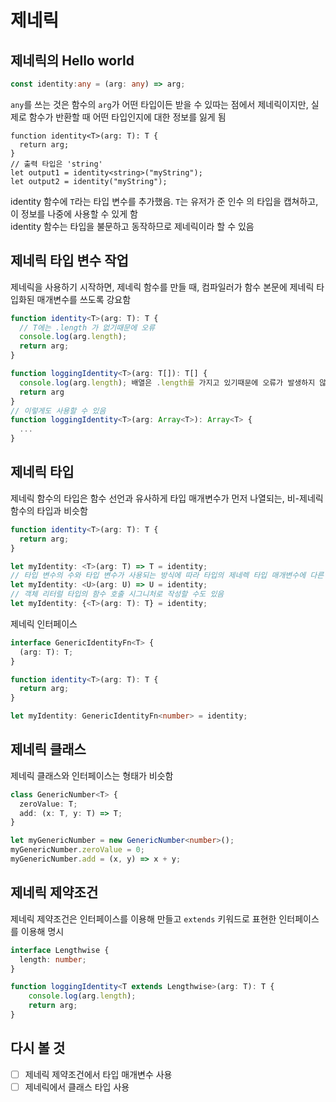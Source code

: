 # 제네릭

## 제네릭의 Hello world
```typescript
const identity:any = (arg: any) => arg;
```
`any`를 쓰는 것은 함수의 `arg`가 어떤 타입이든 받을 수 있따는 점에서 제네릭이지만, 실제로 함수가 반환할 때 어떤 타입인지에 대한 정보를 잃게 됨
```
function identity<T>(arg: T): T {
  return arg;
}
// 출력 타입은 'string'
let output1 = identity<string>("myString");
let output2 = identity("myString");
```
identity 함수에 `T`라는 타입 변수를 추가했음. `T`는 유저가 준 인수 의 타입을 캡쳐하고, 이 정보를 나중에 사용할 수 있게 함   
identity 함수는 타입을 불문하고 동작하므로 제네릭이라 할 수 있음

## 제네릭 타입 변수 작업
제네릭을 사용하기 시작하면, 제네릭 함수를 만들 때, 컴파일러가 함수 본문에 제네릭 타입화된 매개변수를 쓰도록 강요함
```typescript
function identity<T>(arg: T): T {
  // T에는 .length 가 없기때문에 오류
  console.log(arg.length);
  return arg;
}

function loggingIdentity<T>(arg: T[]): T[] {
  console.log(arg.length); 배열은 .length를 가지고 있기때문에 오류가 발생하지 않음
  return arg
}
// 이렇게도 사용할 수 있음
function loggingIdentity<T>(arg: Array<T>): Array<T> {
  ...
}
```

## 제네릭 타입
제네릭 함수의 타입은 함수 선언과 유사하게 타입 매개변수가 먼저 나열되는, 비-제네릭 함수의 타입과 비슷함
```typescript
function identity<T>(arg: T): T {
  return arg;
}

let myIdentity: <T>(arg: T) => T = identity;
// 타입 변수의 수와 타입 변수가 사용되는 방식에 따라 타입의 제네렉 타입 매개변수에 다른 이름을 사용할 수 있음
let myIdentity: <U>(arg: U) => U = identity;
// 객체 리터럴 타입의 함수 호출 시그니처로 작성할 수도 있음
let myIdentity: {<T>(arg: T): T} = identity;
```
제네릭 인터페이스
```typescript
interface GenericIdentityFn<T> {
  (arg: T): T;
}

function identity<T>(arg: T): T {
  return arg;
}

let myIdentity: GenericIdentityFn<number> = identity;
```


## 제네릭 클래스
제네릭 클래스와 인터페이스는 형태가 비슷함
```typescript
class GenericNumber<T> {
  zeroValue: T;
  add: (x: T, y: T) => T;
}

let myGenericNumber = new GenericNumber<number>();
myGenericNumber.zeroValue = 0;
myGenericNumber.add = (x, y) => x + y;
```

## 제네릭 제약조건
제네릭 제약조건은 인터페이스를 이용해 만들고 `extends` 키워드로 표현한 인터페이스를 이용해 명시
```typescript
interface Lengthwise {
  length: number;
}

function loggingIdentity<T extends Lengthwise>(arg: T): T {
    console.log(arg.length);
    return arg;
}
```

## 다시 볼 것
- [ ] 제네릭 제약조건에서 타입 매개변수 사용
- [ ] 제네릭에서 클래스 타입 사용